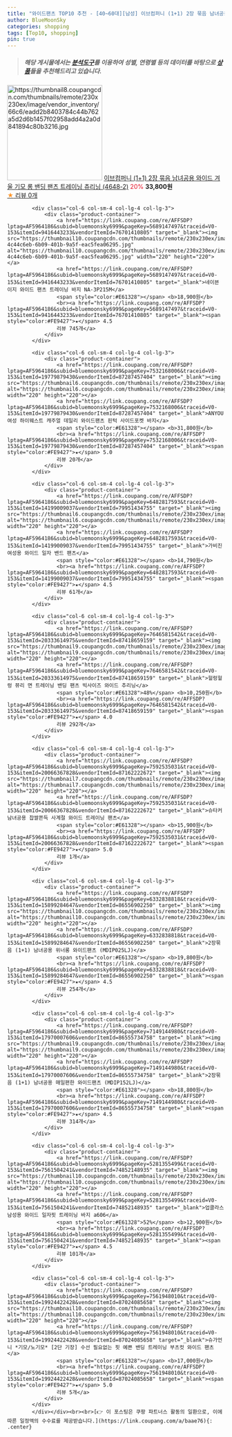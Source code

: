 ```yaml
---
title: "와이드팬츠 TOP10 추천 - [40~60대][남성] 이브컴퍼니 (1+1) 2장 묶음 남녀공용 와이드 겨울 기모 롱 밴딩 팬츠 트레이닝 츄리닝 (4648-2)"
author: BlueMoonSky
categories: shopping
tags: [Top10, shopping]
pin: true
---
```


> ##### 해당 게시물에서는 [**분석도구**](https://itemscout.io/)를 이용하여 **성별**, **연령별** 등의 데이터를 바탕으로 [**상품**](https://link.coupang.com/a/baae76)들을 추천해드리고 있습니다.
<div class="container"><div class="row">
            <div class="col-6 col-sm-4 col-lg-4 col-lg-3">
                <div class="product-container">
                    <a href="https://link.coupang.com/re/AFFSDP?lptag=AF5964186&subid=bluemoonsky6999&pageKey=7692754179&traceid=V0-153&itemId=20576070869&vendorItemId=87651282181" target="_blank"><img src="https://thumbnail8.coupangcdn.com/thumbnails/remote/230x230ex/image/vendor_inventory/66c6/eadd2b8403784c44b762a5d2d6b1457f02958add4a2a0d841894c80b3216.jpg" alt="https://thumbnail8.coupangcdn.com/thumbnails/remote/230x230ex/image/vendor_inventory/66c6/eadd2b8403784c44b762a5d2d6b1457f02958add4a2a0d841894c80b3216.jpg" width="220" height="220"></a>
                    <a href="https://link.coupang.com/re/AFFSDP?lptag=AF5964186&subid=bluemoonsky6999&pageKey=7692754179&traceid=V0-153&itemId=20576070869&vendorItemId=87651282181" target="_blank">이브컴퍼니 (1+1) 2장 묶음 남녀공용 와이드 겨울 기모 롱 밴딩 팬츠 트레이닝 츄리닝 (4648-2)</a>
                    <span style="color:#E61328">20%</span> <b>33,800원</b>
                    <br><a href="https://link.coupang.com/re/AFFSDP?lptag=AF5964186&subid=bluemoonsky6999&pageKey=7692754179&traceid=V0-153&itemId=20576070869&vendorItemId=87651282181" target="_blank"><span style="color:#FE9427">★</span> 
                    리뷰 0개</a>
                </div>
            </div>
            
            <div class="col-6 col-sm-4 col-lg-4 col-lg-3">
                <div class="product-container">
                    <a href="https://link.coupang.com/re/AFFSDP?lptag=AF5964186&subid=bluemoonsky6999&pageKey=5689147497&traceid=V0-153&itemId=9416443233&vendorItemId=76701410805" target="_blank"><img src="https://thumbnail10.coupangcdn.com/thumbnails/remote/230x230ex/image/retail/images/1576803248574593-4c44c6eb-6b09-401b-9a5f-eac5fea06295.jpg" alt="https://thumbnail10.coupangcdn.com/thumbnails/remote/230x230ex/image/retail/images/1576803248574593-4c44c6eb-6b09-401b-9a5f-eac5fea06295.jpg" width="220" height="220"></a>
                    <a href="https://link.coupang.com/re/AFFSDP?lptag=AF5964186&subid=bluemoonsky6999&pageKey=5689147497&traceid=V0-153&itemId=9416443233&vendorItemId=76701410805" target="_blank">네이븐 이지 와이드 팬츠 트레이닝 바지 NA-3P215M</a>
                    <span style="color:#E61328"></span> <b>18,900원</b>
                    <br><a href="https://link.coupang.com/re/AFFSDP?lptag=AF5964186&subid=bluemoonsky6999&pageKey=5689147497&traceid=V0-153&itemId=9416443233&vendorItemId=76701410805" target="_blank"><span style="color:#FE9427">★</span> 4.5
                    리뷰 745개</a>
                </div>
            </div>
            
            <div class="col-6 col-sm-4 col-lg-4 col-lg-3">
                <div class="product-container">
                    <a href="https://link.coupang.com/re/AFFSDP?lptag=AF5964186&subid=bluemoonsky6999&pageKey=7532168006&traceid=V0-153&itemId=19779879430&vendorItemId=87287457404" target="_blank"><img src="https://thumbnail6.coupangcdn.com/thumbnails/remote/230x230ex/image/vendor_inventory/764f/a35ea5750671aeb127a48820ec88f66e73d81fb6f0df7d4486dbaab59460.jpg" alt="https://thumbnail6.coupangcdn.com/thumbnails/remote/230x230ex/image/vendor_inventory/764f/a35ea5750671aeb127a48820ec88f66e73d81fb6f0df7d4486dbaab59460.jpg" width="220" height="220"></a>
                    <a href="https://link.coupang.com/re/AFFSDP?lptag=AF5964186&subid=bluemoonsky6999&pageKey=7532168006&traceid=V0-153&itemId=19779879430&vendorItemId=87287457404" target="_blank">ANYOU 여성 하이웨스트 캐주얼 데일리 와이드팬츠 핀턱 사이드포켓 바지</a>
                    <span style="color:#E61328"></span> <b>31,800원</b>
                    <br><a href="https://link.coupang.com/re/AFFSDP?lptag=AF5964186&subid=bluemoonsky6999&pageKey=7532168006&traceid=V0-153&itemId=19779879430&vendorItemId=87287457404" target="_blank"><span style="color:#FE9427">★</span> 5.0
                    리뷰 20개</a>
                </div>
            </div>
            
            <div class="col-6 col-sm-4 col-lg-4 col-lg-3">
                <div class="product-container">
                    <a href="https://link.coupang.com/re/AFFSDP?lptag=AF5964186&subid=bluemoonsky6999&pageKey=6482817593&traceid=V0-153&itemId=14199009037&vendorItemId=79951434755" target="_blank"><img src="https://thumbnail6.coupangcdn.com/thumbnails/remote/230x230ex/image/vendor_inventory/d2be/f5b38138242c165848daca8af672ec02697e281fb43e23d8957c3a678655.png" alt="https://thumbnail6.coupangcdn.com/thumbnails/remote/230x230ex/image/vendor_inventory/d2be/f5b38138242c165848daca8af672ec02697e281fb43e23d8957c3a678655.png" width="220" height="220"></a>
                    <a href="https://link.coupang.com/re/AFFSDP?lptag=AF5964186&subid=bluemoonsky6999&pageKey=6482817593&traceid=V0-153&itemId=14199009037&vendorItemId=79951434755" target="_blank">가비진 여성용 와이드 일자 밴드 팬츠</a>
                    <span style="color:#E61328"></span> <b>14,790원</b>
                    <br><a href="https://link.coupang.com/re/AFFSDP?lptag=AF5964186&subid=bluemoonsky6999&pageKey=6482817593&traceid=V0-153&itemId=14199009037&vendorItemId=79951434755" target="_blank"><span style="color:#FE9427">★</span> 4.5
                    리뷰 61개</a>
                </div>
            </div>
            
            <div class="col-6 col-sm-4 col-lg-4 col-lg-3">
                <div class="product-container">
                    <a href="https://link.coupang.com/re/AFFSDP?lptag=AF5964186&subid=bluemoonsky6999&pageKey=7646581542&traceid=V0-153&itemId=20333614975&vendorItemId=87418659159" target="_blank"><img src="https://thumbnail9.coupangcdn.com/thumbnails/remote/230x230ex/image/vendor_inventory/8a32/9e49ee4363428a18f7d8b7c3a3cc5b770b69591db678575715ab7c53885e.jpg" alt="https://thumbnail9.coupangcdn.com/thumbnails/remote/230x230ex/image/vendor_inventory/8a32/9e49ee4363428a18f7d8b7c3a3cc5b770b69591db678575715ab7c53885e.jpg" width="220" height="220"></a>
                    <a href="https://link.coupang.com/re/AFFSDP?lptag=AF5964186&subid=bluemoonsky6999&pageKey=7646581542&traceid=V0-153&itemId=20333614975&vendorItemId=87418659159" target="_blank">헐렁헐렁 쮸리 면 트레이닝 밴딩 팬츠 빅사이즈 와이드 추리닝</a>
                    <span style="color:#E61328">48%</span> <b>10,250원</b>
                    <br><a href="https://link.coupang.com/re/AFFSDP?lptag=AF5964186&subid=bluemoonsky6999&pageKey=7646581542&traceid=V0-153&itemId=20333614975&vendorItemId=87418659159" target="_blank"><span style="color:#FE9427">★</span> 4.0
                    리뷰 292개</a>
                </div>
            </div>
            
            <div class="col-6 col-sm-4 col-lg-4 col-lg-3">
                <div class="product-container">
                    <a href="https://link.coupang.com/re/AFFSDP?lptag=AF5964186&subid=bluemoonsky6999&pageKey=7592535031&traceid=V0-153&itemId=20066367828&vendorItemId=87162222672" target="_blank"><img src="https://thumbnail7.coupangcdn.com/thumbnails/remote/230x230ex/image/vendor_inventory/875e/b5235400f73ae776cc1a9b4c12d04700b18e1ec8ef0d529f609fc448f4c9.jpg" alt="https://thumbnail7.coupangcdn.com/thumbnails/remote/230x230ex/image/vendor_inventory/875e/b5235400f73ae776cc1a9b4c12d04700b18e1ec8ef0d529f609fc448f4c9.jpg" width="220" height="220"></a>
                    <a href="https://link.coupang.com/re/AFFSDP?lptag=AF5964186&subid=bluemoonsky6999&pageKey=7592535031&traceid=V0-153&itemId=20066367828&vendorItemId=87162222672" target="_blank">슈타커 남녀공용 찹쌀쫀득 사계절 와이드 트레이닝 팬츠</a>
                    <span style="color:#E61328"></span> <b>15,900원</b>
                    <br><a href="https://link.coupang.com/re/AFFSDP?lptag=AF5964186&subid=bluemoonsky6999&pageKey=7592535031&traceid=V0-153&itemId=20066367828&vendorItemId=87162222672" target="_blank"><span style="color:#FE9427">★</span> 5.0
                    리뷰 1개</a>
                </div>
            </div>
            
            <div class="col-6 col-sm-4 col-lg-4 col-lg-3">
                <div class="product-container">
                    <a href="https://link.coupang.com/re/AFFSDP?lptag=AF5964186&subid=bluemoonsky6999&pageKey=6332838818&traceid=V0-153&itemId=15899284647&vendorItemId=86556902250" target="_blank"><img src="https://thumbnail10.coupangcdn.com/thumbnails/remote/230x230ex/image/vendor_inventory/052c/9256fc4a46fe2f0dec9fca7190088c9baafd5a16e6cf99d236c63cca377f.jpg" alt="https://thumbnail10.coupangcdn.com/thumbnails/remote/230x230ex/image/vendor_inventory/052c/9256fc4a46fe2f0dec9fca7190088c9baafd5a16e6cf99d236c63cca377f.jpg" width="220" height="220"></a>
                    <a href="https://link.coupang.com/re/AFFSDP?lptag=AF5964186&subid=bluemoonsky6999&pageKey=6332838818&traceid=V0-153&itemId=15899284647&vendorItemId=86556902250" target="_blank">2장묶음 (1+1) 남녀공용 위너롱 와이드팬츠 (MDIP025LJ)</a>
                    <span style="color:#E61328"></span> <b>19,800원</b>
                    <br><a href="https://link.coupang.com/re/AFFSDP?lptag=AF5964186&subid=bluemoonsky6999&pageKey=6332838818&traceid=V0-153&itemId=15899284647&vendorItemId=86556902250" target="_blank"><span style="color:#FE9427">★</span> 4.5
                    리뷰 254개</a>
                </div>
            </div>
            
            <div class="col-6 col-sm-4 col-lg-4 col-lg-3">
                <div class="product-container">
                    <a href="https://link.coupang.com/re/AFFSDP?lptag=AF5964186&subid=bluemoonsky6999&pageKey=7149144980&traceid=V0-153&itemId=17970007606&vendorItemId=86555734758" target="_blank"><img src="https://thumbnail9.coupangcdn.com/thumbnails/remote/230x230ex/image/vendor_inventory/1e89/62a6fa1e589467c619bfb161da6d3db0fd6ed3847fa87fcee49159fc7057.jpg" alt="https://thumbnail9.coupangcdn.com/thumbnails/remote/230x230ex/image/vendor_inventory/1e89/62a6fa1e589467c619bfb161da6d3db0fd6ed3847fa87fcee49159fc7057.jpg" width="220" height="220"></a>
                    <a href="https://link.coupang.com/re/AFFSDP?lptag=AF5964186&subid=bluemoonsky6999&pageKey=7149144980&traceid=V0-153&itemId=17970007606&vendorItemId=86555734758" target="_blank">2장묶음 (1+1) 남녀공용 매일편한 와이드팬츠 (MDIP152LJ)</a>
                    <span style="color:#E61328"></span> <b>18,800원</b>
                    <br><a href="https://link.coupang.com/re/AFFSDP?lptag=AF5964186&subid=bluemoonsky6999&pageKey=7149144980&traceid=V0-153&itemId=17970007606&vendorItemId=86555734758" target="_blank"><span style="color:#FE9427">★</span> 4.5
                    리뷰 314개</a>
                </div>
            </div>
            
            <div class="col-6 col-sm-4 col-lg-4 col-lg-3">
                <div class="product-container">
                    <a href="https://link.coupang.com/re/AFFSDP?lptag=AF5964186&subid=bluemoonsky6999&pageKey=5281355499&traceid=V0-153&itemId=7561504241&vendorItemId=74852148935" target="_blank"><img src="https://thumbnail10.coupangcdn.com/thumbnails/remote/230x230ex/image/rs_quotation_api/jgqdvnp1/a90b9fe33831473a91d66aecb27e300f.jpg" alt="https://thumbnail10.coupangcdn.com/thumbnails/remote/230x230ex/image/rs_quotation_api/jgqdvnp1/a90b9fe33831473a91d66aecb27e300f.jpg" width="220" height="220"></a>
                    <a href="https://link.coupang.com/re/AFFSDP?lptag=AF5964186&subid=bluemoonsky6999&pageKey=5281355499&traceid=V0-153&itemId=7561504241&vendorItemId=74852148935" target="_blank">업클라스 남성용 와이드 일자핏 트레이닝 바지 a606</a>
                    <span style="color:#E61328">52%</span> <b>12,900원</b>
                    <br><a href="https://link.coupang.com/re/AFFSDP?lptag=AF5964186&subid=bluemoonsky6999&pageKey=5281355499&traceid=V0-153&itemId=7561504241&vendorItemId=74852148935" target="_blank"><span style="color:#FE9427">★</span> 4.5
                    리뷰 101개</a>
                </div>
            </div>
            
            <div class="col-6 col-sm-4 col-lg-4 col-lg-3">
                <div class="product-container">
                    <a href="https://link.coupang.com/re/AFFSDP?lptag=AF5964186&subid=bluemoonsky6999&pageKey=7561948010&traceid=V0-153&itemId=19924422428&vendorItemId=87024085658" target="_blank"><img src="https://thumbnail10.coupangcdn.com/thumbnails/remote/230x230ex/image/vendor_inventory/83e8/1287350fde467c44d95779a33c5cbf5d38fefc47dd313a46de7d89f87424.png" alt="https://thumbnail10.coupangcdn.com/thumbnails/remote/230x230ex/image/vendor_inventory/83e8/1287350fde467c44d95779a33c5cbf5d38fefc47dd313a46de7d89f87424.png" width="220" height="220"></a>
                    <a href="https://link.coupang.com/re/AFFSDP?lptag=AF5964186&subid=bluemoonsky6999&pageKey=7561948010&traceid=V0-153&itemId=19924422428&vendorItemId=87024085658" target="_blank">슈가언니 *기모/노기모* [2단 기장] 수선 필요없는 핏 예쁜 밴딩 트레이닝 부츠컷 와이드 팬츠</a>
                    <span style="color:#E61328"></span> <b>17,000원</b>
                    <br><a href="https://link.coupang.com/re/AFFSDP?lptag=AF5964186&subid=bluemoonsky6999&pageKey=7561948010&traceid=V0-153&itemId=19924422428&vendorItemId=87024085658" target="_blank"><span style="color:#FE9427">★</span> 5.0
                    리뷰 5개</a>
                </div>
            </div>
            </div></div><br><br>[👉 이 포스팅은 쿠팡 파트너스 활동의 일환으로, 이에 따른 일정액의 수수료를 제공받습니다.](https://link.coupang.com/a/baae76){: .center}